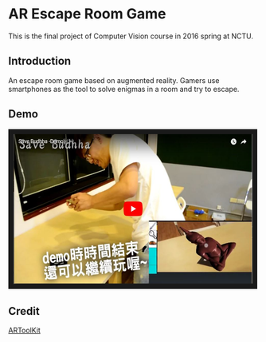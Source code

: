 # AR Escape Room Game
This is the final project of Computer Vision course in 2016 spring at NCTU.

## Introduction
An escape room game based on augmented reality. Gamers use smartphones as the tool to solve enigmas in a room and try to escape.

## Demo
<a href="https://youtu.be/jmZgbN4gRic" target="_blank"><img src="/demo.JPG" 
alt="demo" width="480" height="300" border="10" /></a>

## Credit
[ARToolKit](https://github.com/artoolkit/artoolkit5)
